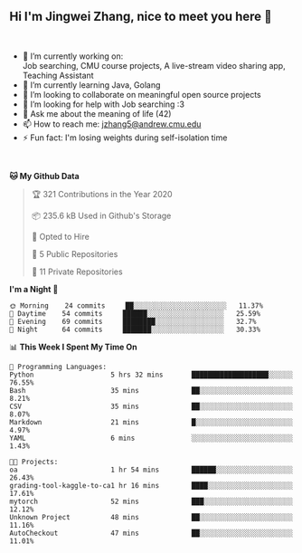 Hi I'm Jingwei Zhang, nice to meet you here 👋
---
<br>


- 🔭 I’m currently working on: <br>
    Job searching, CMU course projects, A live-stream video sharing app, Teaching Assistant
- 🌱 I’m currently learning Java, Golang
- 👯 I’m looking to collaborate on meaningful open source projects
- 🤔 I’m looking for help with Job searching :3
- 💬 Ask me about the meaning of life (42)
- 📫 How to reach me: jzhang5@andrew.cmu.edu
- ⚡ Fun fact: I'm losing weights during self-isolation time
<br>


<!--START_SECTION:waka-->
**🐱 My Github Data** 

> 🏆 321 Contributions in the Year 2020
 > 
> 📦 235.6 kB Used in Github's Storage 
 > 
> 💼 Opted to Hire
 > 
> 📜 5 Public Repositories
 > 
> 🔑 11 Private Repositories 

**I'm a Night 🦉** 

```text
🌞 Morning    24 commits     ██░░░░░░░░░░░░░░░░░░░░░░░   11.37% 
🌆 Daytime    54 commits     ██████░░░░░░░░░░░░░░░░░░░   25.59% 
🌃 Evening    69 commits     ████████░░░░░░░░░░░░░░░░░   32.7% 
🌙 Night      64 commits     ███████░░░░░░░░░░░░░░░░░░   30.33%

```


📊 **This Week I Spent My Time On** 

```text
💬 Programming Languages: 
Python                   5 hrs 32 mins       ███████████████████░░░░░░   76.55% 
Bash                     35 mins             ██░░░░░░░░░░░░░░░░░░░░░░░   8.21% 
CSV                      35 mins             ██░░░░░░░░░░░░░░░░░░░░░░░   8.07% 
Markdown                 21 mins             █░░░░░░░░░░░░░░░░░░░░░░░░   4.97% 
YAML                     6 mins              ░░░░░░░░░░░░░░░░░░░░░░░░░   1.43%

🐱‍💻 Projects: 
oa                       1 hr 54 mins        ██████░░░░░░░░░░░░░░░░░░░   26.43% 
grading-tool-kaggle-to-ca1 hr 16 mins        ████░░░░░░░░░░░░░░░░░░░░░   17.61% 
mytorch                  52 mins             ███░░░░░░░░░░░░░░░░░░░░░░   12.12% 
Unknown Project          48 mins             ██░░░░░░░░░░░░░░░░░░░░░░░   11.16% 
AutoCheckout             47 mins             ██░░░░░░░░░░░░░░░░░░░░░░░   11.01%

```


<!--END_SECTION:waka-->
